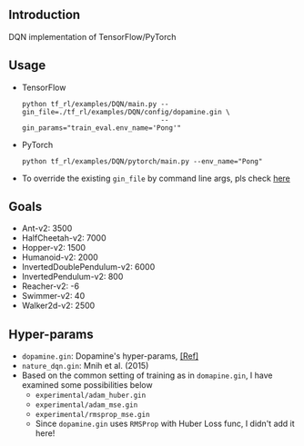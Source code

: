 ## Introduction

DQN implementation of TensorFlow/PyTorch




## Usage

- TensorFlow
    ```shell script
    python tf_rl/examples/DQN/main.py --gin_file=./tf_rl/examples/DQN/config/dopamine.gin \
                                      --gin_params="train_eval.env_name='Pong'"
    ```

- PyTorch
    ```shell script
    python tf_rl/examples/DQN/pytorch/main.py --env_name="Pong"
    ```

- To override the existing `gin_file` by command line args, pls check [here](https://github.com/google/gin-config/blob/master/docs/index.md#experiments-with-multiple-gin-files-and-extra-command-line-bindings)


## Goals
- Ant-v2: 3500
- HalfCheetah-v2: 7000
- Hopper-v2: 1500
- Humanoid-v2: 2000
- InvertedDoublePendulum-v2: 6000
- InvertedPendulum-v2: 800
- Reacher-v2: -6
- Swimmer-v2: 40
- Walker2d-v2: 2500


## Hyper-params

- `dopamine.gin`: Dopamine's hyper-params, [[Ref]](https://github.com/google/dopamine/blob/master/dopamine/agents/dqn/configs/dqn.gin)
- `nature_dqn.gin`: Mnih et al. (2015)
- Based on the common setting of training as in `domapine.gin`, I have examined some possibilities below
    - `experimental/adam_huber.gin`
    - `experimental/adam_mse.gin`
    - `experimental/rmsprop_mse.gin`
    - Since `dopamine.gin` uses `RMSProp` with Huber Loss func, I didn't add it here!